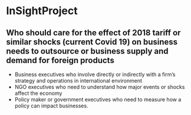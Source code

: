 # InSightProject

## Who should care for the effect of 2018 tariff or similar shocks (current Covid 19) on business needs to outsource or business supply and demand for foreign products
* Business executives who involve directly or indirectly with a firm’s strategy and operations in international environment
* NGO executives who need to understand how major events or shocks affect the economy
* Policy maker or government executives who need to measure how a policy can impact businesses.
